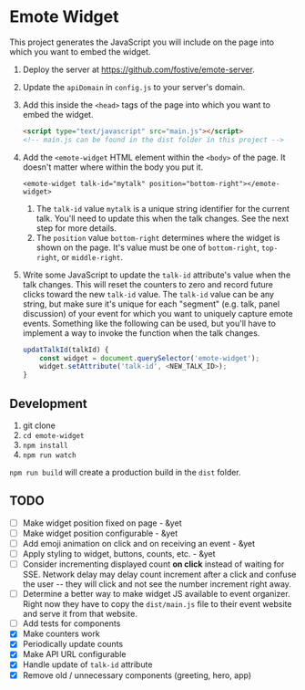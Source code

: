 # Emote Widget

This project generates the JavaScript you will include on the page into which you want to embed the widget.

1. Deploy the server at https://github.com/fostive/emote-server.
1. Update the `apiDomain` in `config.js` to your server's domain.
1. Add this inside the `<head>` tags of the page into which you want to embed the widget.

    ```html
    <script type="text/javascript" src="main.js"></script>
    <!-- main.js can be found in the dist folder in this project -->
    ```

1. Add the `<emote-widget` HTML element within the `<body>` of the page. It doesn't matter where within the body you put it.

    `<emote-widget talk-id="mytalk" position="bottom-right"></emote-widget>`

    1. The `talk-id` value `mytalk` is a unique string identifier for the current talk. You'll need to update this when the talk changes. See the next step for more details.
    1. The `position` value `bottom-right` determines where the widget is shown on the page. It's value must be one of `bottom-right`, `top-right`, or `middle-right`.

1. Write some JavaScript to update the `talk-id` attribute's value when the talk changes. This will reset the counters to zero and record future clicks toward the new `talk-id` value. The `talk-id` value can be any string, but make sure it's unique for each "segment" (e.g. talk, panel discussion) of your event for which you want to uniquely capture emote events. Something like the following can be used, but you'll have to implement a way to invoke the function when the talk changes.

    ```javascript
    updatTalkId(talkId) {
        const widget = document.querySelector('emote-widget');
        widget.setAttribute('talk-id', <NEW_TALK_ID>);
    }
    ```

## Development

1. git clone
1. `cd emote-widget`
1. `npm install`
1. `npm run watch`

`npm run build` will create a production build in the `dist` folder.


## TODO

- [ ] Make widget position fixed on page - &yet
- [ ] Make widget position configurable - &yet
- [ ] Add emoji animation on click and on receiving an event - &yet
- [ ] Apply styling to widget, buttons, counts, etc. - &yet
- [ ] Consider incrementing displayed count **on click** instead of waiting for SSE. Network delay may delay count increment after a click and confuse the user -- they will click and not see the number increment right away.
- [ ] Determine a better way to make widget JS available to event organizer. Right now they have to copy the `dist/main.js` file to their event website and serve it from that website.
- [ ] Add tests for components
- [x] Make counters work
- [x] Periodically update counts
- [x] Make API URL configurable
- [x] Handle update of `talk-id` attribute
- [x] Remove old / unnecessary components (greeting, hero, app)
